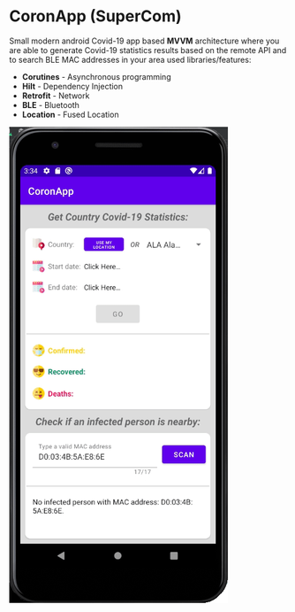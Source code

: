 # CoronApp (SuperCom)

Small modern android Covid-19 app based <b>MVVM</b> architecture where you are able to generate Covid-19 statistics results based on the remote API and to search BLE MAC addresses in your area
used libraries/features:
* <b>Corutines</b> - Asynchronous programming
* <b>Hilt</b> - Dependency Injection
* <b>Retrofit</b> - Network
* <b>BLE</b> - Bluetooth
* <b>Location</b> - Fused Location

![img](demo.gif)
